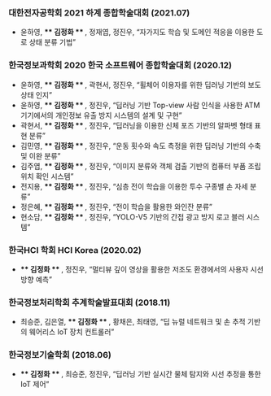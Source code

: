 ### 대한전자공학회 2021 하계 종합학술대회 (2021.07) <br>
* 윤하영, <b> ** 김정화 ** </b>, 정재엽, 정진우, “자가지도 학습 및 도메인 적응을 이용한 도로 상태 분류 기법”


### 한국정보과학회 2020 한국 소프트웨어 종합학술대회 (2020.12) <br>
* 윤하영, <b> ** 김정화 ** </b>, 곽현서, 정진우, “휠체어 이용자를 위한 딥러닝 기반의 보도 상태 인지”
* 윤하영, <b> ** 김정화 ** </b>, 정진우, “딥러닝 기반 Top-view 사람 인식을 사용한 ATM 기기에서의 개인정보 유출 방지 시스템의 설계 및 구현”
* 곽현서, <b> ** 김정화 ** </b>, 정진우, “딥러닝을 이용한 신체 포즈 기반의 알파벳 형태 표현 분류”
* 김민영, <b> ** 김정화 ** </b>, 정진우, “운동 횟수와 속도 측정을 위한 딥러닝 기반의 수축 및 이완 분류”
* 김주엽, <b> ** 김정화 ** </b>, 정진우, “이미지 분류와 객체 검출 기반의 컴퓨터 부품 조립 위치 확인 시스템”
* 전지용, <b> ** 김정화 ** </b>, 정진우, “심층 전이 학습을 이용한 투수 구종별 손 자세 분류”
* 정은혜, <b> ** 김정화 ** </b>, 정진우, “전이 학습을 활용한 와인잔 분류”
* 현소담, <b> ** 김정화 ** </b>, 정진우, “YOLO-V5 기반의 간접 광고 방지 로고 블러 시스템”

### 한국HCI 학회 HCI Korea (2020.02) 
* <b> ** 김정화 ** </b>, 정진우, “멀티뷰 깊이 영상을 활용한 저조도 환경에서의 사용자 시선 방향 예측”

### 한국정보처리학회 추계학술발표대회 (2018.11)
* 최승준, 김은열, <b> ** 김정화 ** </b>, 황채은, 최태영, “딥 뉴럴 네트워크 및 손 추적 기반의 웨어리스 IoT 장치 컨트롤러”

### 한국정보기술학회 (2018.06)
* <b> ** 김정화 ** </b>, 최승준, 정진우, “딥러닝 기반 실시간 물체 탐지와 시선 추정을 통한 IoT 제어”
